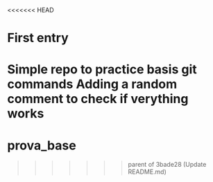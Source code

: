 <<<<<<< HEAD
# First entry

Simple repo to practice basis git commands
 Adding a random comment to check if verything works
=======
# prova_base
>>>>>>> parent of 3bade28 (Update README.md)
